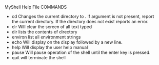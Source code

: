 MyShell Help File
COMMANDS
- cd <directory> 
    Changes the current directory to <directory>.
    If <directory> argument is not present, report the current directory. If the directory does not exist reports an error.
- clr 
    Will clear the screen of all text typed
- dir <directory>
    lists the contents of directory <directory>
- environ
    list all environment strings
- echo <comment>
    Will display <comment> on the display followed by a new line.
- help
    Will display the user help manual
- pause
    Will pause operation of the shell until the enter key is pressed.
- quit
    will terminate the shell


